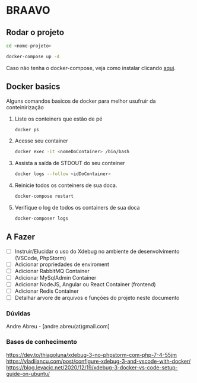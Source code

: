 # BRAAVO

## Rodar o projeto

```bash
cd <nome-projeto>
```

```bash
docker-compose up -d
```

Caso não tenha o docker-compose, veja como instalar clicando [aqui](https://docs.docker.com/compose/install/).

## Docker basics

Alguns comandos basicos de docker para melhor usufruir da conteinirização

1. Liste os conteiners que estão de pé

   ```bash
   docker ps
   ```

2. Acesse seu container

   ```bash
   docker exec -it <nomeDoContainer> /bin/bash
   ```

3. Assista a saída de STDOUT do seu conteiner

   ```bash
   docker logs --follow <idDoContainer>
   ```

4. Reinicie todos os conteiners de sua doca.

   ```bash
   docker-compose restart
   ```

5. Verifique o log de todos os containers de sua doca

   ```bash
   docker-composer logs
   ```

## A Fazer

- [ ] Instruir/Elucidar o uso do Xdebug no ambiente de desenvolvimento (VSCode, PhpStorm)
- [ ] Adicionar propriedades de enviroment
- [ ] Adicionar RabbitMQ Container
- [ ] Adicionar MySqlAdmin Container
- [ ] Adicionar NodeJS, Angular ou React Container (frontend)
- [ ] Adicionar Redis Container
- [ ] Detalhar arvore de arquivos e funções do projeto neste documento

### Dúvidas

Andre Abreu - [andre.abreu(at)gmail.com]

### Bases de conhecimento

<https://dev.to/thiagoluna/xdebug-3-no-phpstorm-com-php-7-4-55jm>
<https://vladiiancu.com/post/configure-xdebug-3-and-vscode-with-docker/>
<https://blog.levacic.net/2020/12/19/xdebug-3-docker-vs-code-setup-guide-on-ubuntu/>
